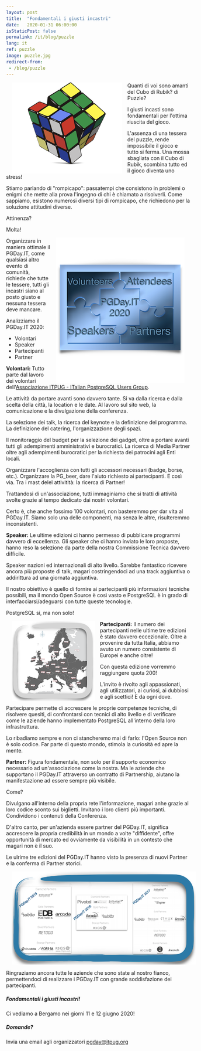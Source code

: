 ```yaml
---
layout: post
title:  "Fondamentali i giusti incastri"
date:   2020-01-31 06:00:00
isStaticPost: false
permalink: /it/blog/puzzle
lang: it
ref: puzzle
image: puzzle.jpg
redirect-from:
 - /blog/puzzle
---
```


<img src="/img/posts/cubo.png" align="left" Hspace="15" Vspace="0" Border="0">

Quanti di voi sono amanti del Cubo di Rubik? di Puzzle?

I giusti incasti sono fondamentali per l'ottima riuscita del gioco.

L'assenza di una tessera del puzzle, rende impossibile il gioco e tutto si ferma. Una mossa sbagliata con il Cubo di Rubik, scombina tutto ed il gioco diventa uno stress!

Stiamo parlando di "rompicapo": passatempi che consistono in problemi o enigmi che mette alla prova l'ingegno di chi è chiamato a risolverli. Come sappiamo, esistono numerosi diversi tipi di rompicapo, che richiedono per la soluzione attitudini diverse.

Attinenza?

Molta!

<img src="/img/posts/puzzle_title.png" align="right" Hspace="15" Vspace="0" Border="0">

Organizzare in maniera ottimale il PGDay.IT, come qualsiasi altro evento di comunità, richiede che tutte le tessere, tutti gli incastri siano al posto giusto e nessuna tessera deve mancare.

Analizziamo il PGDay.IT 2020:

* Volontari
* Speaker
* Partecipanti
* Partner

**Volontari:** Tutto parte dal lavoro dei volontari dell'[Associazione ITPUG - ITalian PostgreSQL Users Group](https://www.itpug.org/).

Le attività da portare avanti sono davvero tante. Si va dalla ricerca e dalla scelta della città, la location e le date. Al lavoro sul sito web, la comunicazione e la divulgazione della conferenza.

La selezione dei talk, la ricerca del keynote e la definizione del programma. La definizione del catering, l'organizzazione degli spazi.

Il monitoraggio del budget per la selezione dei gadget, oltre a portare avanti tutti gli adempimenti amministrativi e burocratici. La ricerca di Media Partner oltre agli adempimenti burocratici per la richiesta dei patrocini agli Enti locali.

Organizzare l'accoglienza con tutti gli accessori necessari (badge, borse, etc.). Organizzare la PG_beer, dare l'aiuto richiesto ai partecipanti. E così via. Tra i mast delel attivitità: la ricerca di Partner!

Trattandosi di un'associazione, tutti immaginiamo che si tratti di attività svolte grazie al tempo dedicato dai nostri volontari.

Certo è, che anche fossimo 100 volontari, non basteremmo per dar vita al PGDay.IT. Siamo solo una delle componenti, ma senza le altre, risulteremmo inconsistenti.

**Speaker:** Le ultime edizioni ci hanno permesso di pubblicare programmi davvero di eccellenza. Gli speaker che ci hanno inviato le loro proposte, hanno reso la selezione da parte della nostra Commissione Tecnica davvero difficile.

Speaker nazioni ed internazionali di alto livello. Sarebbe fantastico ricevere ancora più proposte di talk, magari costringendoci ad una track aggiuntiva o addirittura ad una giornata aggiuntiva.

Il nostro obiettivo è quello di fornire ai partecipanti più informazioni tecniche possibili, ma il mondo Open Source è così vasto e PostgreSQL è in grado di interfacciarsi/adeguarsi con tutte queste tecnologie.

PostgreSQL si, ma non solo!

<img src="/img/posts/europa.png" align="left" Hspace="15" Vspace="0" Border="0">

**Partecipanti:** Il numero dei partecipanti nelle ultime tre edizioni è stato davvero eccezionale. Oltre a provenire da tutta Italia, abbiamo avuto un numero consistente di Europei e anche oltre!

Con questa edizione vorremmo raggiungere quota 200!

L'invito è rivolto agli appassionati, agli utilizzatori, ai curiosi, ai dubbiosi e agli scettici! E da ogni dove.

Partecipare permette di accrescere le proprie competenze tecniche, di risolvere quesiti, di confrontarsi con tecnici di alto livello e di verificare come le aziende hanno implementato PostgreSQL all'interno della loro infrastruttura.

Lo ribadiamo sempre e non ci stancheremo mai di farlo: l'Open Source non è solo codice. Far parte di questo mondo, stimola la curiosità ed apre la mente.

**Partner:** Figura fondamentale, non solo per il supporto economico necessario ad un'associazione come la nostra. Ma le aziende che supportano il PGDay.IT attraverso un contratto di Partnership, aiutano la manifestazione ad essere sempre più visibile.

Come?

Divulgano all'interno della propria rete l'informazione, magari anhe grazie al loro codice sconto sui biglietti. Invitano i loro clienti più importanti. Condividono i contenuti della Conferenza.

D'altro canto, per un'azienda essere partner del PGDay.IT, significa accrescere la propria credibilità in un mondo a volte "diffidente", offre opportunità di mercato ed ovviamente da visibilità in un contesto che magari non è il suo.

Le ulrime tre edizioni del PGDay.IT hanno visto la presenza di nuovi Partner e la conferma di Partner storici.

<img src="/img/posts/partner_post.png" align="center" Hspace="15" Vspace="0" Border="0">

Ringraziamo ancora tutte le aziende che sono state al nostro fianco, permettendoci di realizzare i PGDay.IT con grande soddisfazione dei partecipanti.

##### Fondamentali i giusti incastri!

Ci vediamo a Bergamo nei giorni 11 e 12 giugno 2020!

##### Domande?

Invia una email agli organizzatori [pgday@itpug.org](mailto:pgday@itpug.org)
